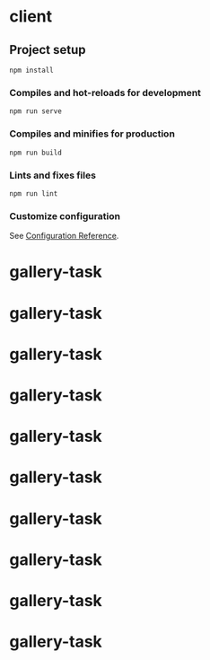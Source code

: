 # client

## Project setup
```
npm install
```

### Compiles and hot-reloads for development
```
npm run serve
```

### Compiles and minifies for production
```
npm run build
```

### Lints and fixes files
```
npm run lint
```

### Customize configuration
See [Configuration Reference](https://cli.vuejs.org/config/).
# gallery-task
# gallery-task
# gallery-task
# gallery-task
# gallery-task
# gallery-task
# gallery-task
# gallery-task
# gallery-task
# gallery-task
